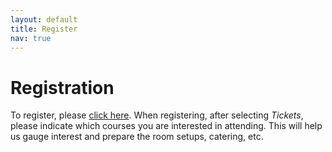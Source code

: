 ```yaml
---
layout: default
title: Register
nav: true
---
```


# Registration

To register, please <a
href="https://www.eventbrite.ca/e/westgrid-research-computing-summer-school-2018-ubc-tickets-43877045424"
target="_blank">click here</a>. When registering, after selecting *Tickets*, please indicate which
courses you are interested in attending. This will help us gauge interest and prepare the room setups,
catering, etc.
